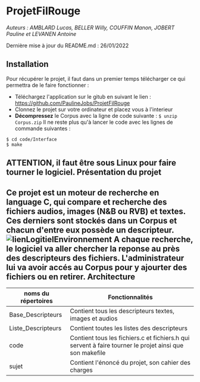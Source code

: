 # ProjetFilRouge
*Auteurs : AMBLARD Lucas, BELLER Willy, COUFFIN Manon, JOBERT Pauline et LEVANEN Antoine*

Dernière mise à jour du README.md : 26/01/2022


Installation
----
Pour récupérer le projet, il faut dans un premier temps télécharger ce qui permettra de le faire fonctionner :
* Téléchargez l'application sur le gitub en suivant le lien : https://github.com/PaulineJobs/ProjetFilRouge
* Clonnez le projet sur votre ordinateur et placez vous à l'interieur
* **Décompressez** le Corpus avec la ligne de code suivante :
```$ unzip Corpus.zip```
Il ne reste plus qu'à lancer le code avec les lignes de commande suivantes :
```
$ cd code/Interface
$ make
```
**ATTENTION**, il faut être sous Linux pour faire tourner le logiciel.
Présentation du projet
----
Ce projet est un moteur de recherche en language C, qui compare et recherche des fichiers audios, images (N&B ou RVB) et textes. Ces derniers sont stockés dans un Corpus et chacun d'entre eux possède un descripteur.
![lienLogitielEnvironnement](https://user-images.githubusercontent.com/92680110/150433772-e3128b03-0004-41a3-abb5-70d4b325715c.png)
A chaque recherche, le logiciel va aller chercher la reponse au près des descripteurs des fichiers. L'administrateur lui va avoir accés au Corpus pour y ajourter des fichiers ou en retirer. 
Architecture
----
|noms du répertoires|Fonctionnalités|
|-----------------|---------------------|
|Base_Descripteurs | Contient tous les descripteurs textes, images et audios|
|Liste_Descripteurs|Contient toutes les listes des descripteurs|
|code|Contient tous les fichiers.c et fichiers.h qui servent à faire tourner le projet ainsi que son makefile|
|sujet|Contient l'énoncé du projet, son cahier des charges|